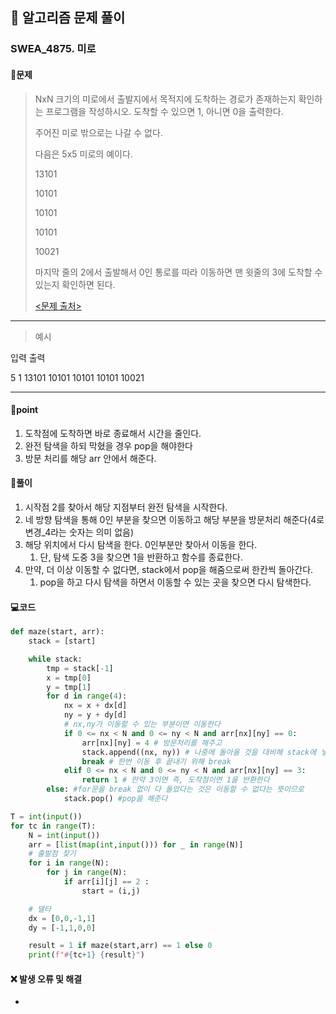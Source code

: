 ## 🐌 알고리즘 문제 풀이

### SWEA_4875. 미로

#### 📒문제

> NxN 크기의 미로에서 출발지에서 목적지에 도착하는 경로가 존재하는지 확인하는 프로그램을 작성하시오. 도착할 수 있으면 1, 아니면 0을 출력한다.
>
> 주어진 미로 밖으로는 나갈 수 없다.
>  
>
> 다음은 5x5 미로의 예이다.
>  
>
> 13101
>
> 10101
>
> 10101
>
> 10101
>
> 10021
>
>  
>
> 마지막 줄의 2에서 출발해서 0인 통로를 따라 이동하면 맨 윗줄의 3에 도착할 수 있는지 확인하면 된다.
>
> [<문제 출처>](https://swexpertacademy.com/main/learn/course/lectureProblemViewer.do)

---

> 예시

입력															  출력 

5																	1
13101
10101
10101
10101
10021

----




#### 🚀point

1. 도착점에 도착하면 바로 종료해서 시간을 줄인다.
1. 완전 탐색을 하되 막혔을 경우 pop을 해야한다
1. 방문 처리를 해당 arr 안에서 해준다.



#### 🔎풀이

1. 시작점 2를 찾아서 해당 지점부터 완전 탐색을 시작한다.
2. 네 방향 탐색을 통해 0인 부분을 찾으면 이동하고 해당 부분을 방문처리 해준다(4로 변경_4라는 숫자는 의미 없음)
3. 해당 위치에서 다시 탐색을 한다. 0인부분만 찾아서 이동을 한다.
   1. 단, 탐색 도중 3을 찾으면 1을 반환하고 함수를 종료한다.
4. 만약, 더 이상 이동할 수 없다면, stack에서 pop을 해줌으로써 한칸씩 돌아간다.
   1. pop을 하고 다시 탐색을 하면서 이동할 수 있는 곳을 찾으면 다시 탐색한다.





#### 💻코드

```python
def maze(start, arr):
    stack = [start]

    while stack:
        tmp = stack[-1]
        x = tmp[0]
        y = tmp[1]
        for d in range(4):
            nx = x + dx[d]
            ny = y + dy[d]
            # nx,ny가 이동할 수 있는 부분이면 이동한다
            if 0 <= nx < N and 0 <= ny < N and arr[nx][ny] == 0:
                arr[nx][ny] = 4 # 방문처리를 해주고
                stack.append((nx, ny)) # 나중에 돌아올 것을 대비해 stack에 넣어준다
                break # 한번 이동 후 끝내기 위해 break
            elif 0 <= nx < N and 0 <= ny < N and arr[nx][ny] == 3:
                return 1 # 만약 3이면 즉, 도착점이면 1을 반환한다
        else: #for문을 break 없이 다 돌았다는 것은 이동할 수 없다는 뜻이므로
            stack.pop() #pop을 해준다

T = int(input())
for tc in range(T):
    N = int(input())
    arr = [list(map(int,input())) for _ in range(N)]
    # 출발점 찾기
    for i in range(N):
        for j in range(N):
            if arr[i][j] == 2 :
                start = (i,j)

    # 델타
    dx = [0,0,-1,1]
    dy = [-1,1,0,0]

    result = 1 if maze(start,arr) == 1 else 0
    print(f"#{tc+1} {result}")

```



#### ❌ 발생 오류 및 해결

- 

